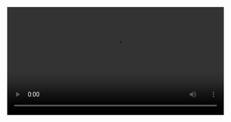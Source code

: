 

<video width="100%" controls controlslist="nodownload nofullscreen noremoteplayback" disablePictureInPicture>
  <source src="https://api.keepwork.com/ts-storage/siteFiles/15766/raw#18 海贼王-船身夹板(下).webm" type="video/webm" />
  <source src="https://api.keepwork.com/ts-storage/siteFiles/15765/raw#18 海贼王-船身夹板(下).mp4" type="video/mp4" />
   
  你的浏览器不支持播放
</video>
<style>
video::-webkit-media-controls-fullscreen-button { display: none; } 
</style>